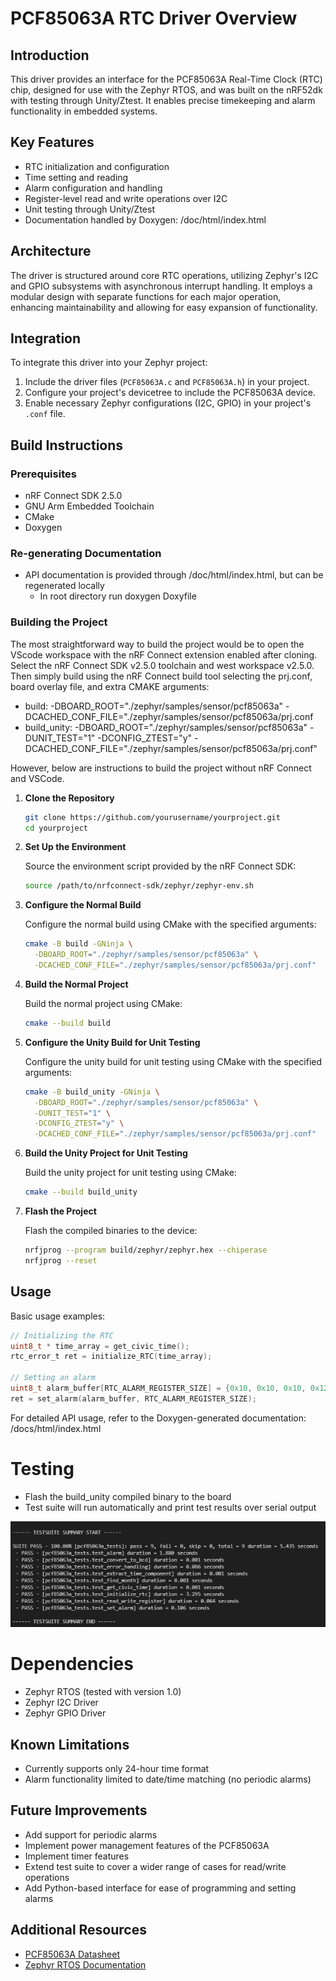 # PCF85063A RTC Driver Overview

## Introduction

This driver provides an interface for the PCF85063A Real-Time Clock (RTC) chip, 
designed for use with the Zephyr RTOS, and was built on the nRF52dk with testing 
through Unity/Ztest. It enables precise timekeeping and alarm functionality in 
embedded systems.

## Key Features

- RTC initialization and configuration
- Time setting and reading
- Alarm configuration and handling
- Register-level read and write operations over I2C
- Unit testing through Unity/Ztest
- Documentation handled by Doxygen: /doc/html/index.html

## Architecture

The driver is structured around core RTC operations, 
utilizing Zephyr's I2C and GPIO subsystems with asynchronous interrupt handling. 
It employs a modular design with separate functions for each major operation, 
enhancing maintainability and allowing for easy expansion of functionality. 

## Integration

To integrate this driver into your Zephyr project:
1. Include the driver files (`PCF85063A.c` and `PCF85063A.h`) in your project.
2. Configure your project's devicetree to include the PCF85063A device.
3. Enable necessary Zephyr configurations (I2C, GPIO) in your project's `.conf` file.

## Build Instructions

### Prerequisites

- nRF Connect SDK 2.5.0
- GNU Arm Embedded Toolchain
- CMake
- Doxygen

### Re-generating Documentation
- API documentation is provided through /doc/html/index.html, but can be regenerated locally
   - In root directory run doxygen Doxyfile

### Building the Project

The most straightforward way to build the project would be to open the VScode workspace with the 
nRF Connect extension enabled after cloning. Select the nRF Connect SDK v2.5.0 toolchain and west workspace v2.5.0.
Then simply build using the nRF Connect build tool selecting the prj.conf, board overlay file, and extra CMAKE arguments:

   - build: -DBOARD_ROOT="./zephyr/samples/sensor/pcf85063a" -DCACHED_CONF_FILE="./zephyr/samples/sensor/pcf85063a/prj.conf
   - build_unity: -DBOARD_ROOT="./zephyr/samples/sensor/pcf85063a" -DUNIT_TEST="1" -DCONFIG_ZTEST="y" -DCACHED_CONF_FILE="./zephyr/samples/sensor/pcf85063a/prj.conf"

However, below are instructions to build the project without nRF Connect and VSCode.

1. **Clone the Repository**

   ```bash
   git clone https://github.com/yourusername/yourproject.git
   cd yourproject
   ```

2. **Set Up the Environment**

   Source the environment script provided by the nRF Connect SDK:

   ```bash
   source /path/to/nrfconnect-sdk/zephyr/zephyr-env.sh
   ```

3. **Configure the Normal Build**

   Configure the normal build using CMake with the specified arguments:

   ```bash
   cmake -B build -GNinja \
     -DBOARD_ROOT="./zephyr/samples/sensor/pcf85063a" \
     -DCACHED_CONF_FILE="./zephyr/samples/sensor/pcf85063a/prj.conf"
   ```

4. **Build the Normal Project**

   Build the normal project using CMake:

   ```bash
   cmake --build build
   ```

5. **Configure the Unity Build for Unit Testing**

   Configure the unity build for unit testing using CMake with the specified arguments:

   ```bash
   cmake -B build_unity -GNinja \
     -DBOARD_ROOT="./zephyr/samples/sensor/pcf85063a" \
     -DUNIT_TEST="1" \
     -DCONFIG_ZTEST="y" \
     -DCACHED_CONF_FILE="./zephyr/samples/sensor/pcf85063a/prj.conf"
   ```

6. **Build the Unity Project for Unit Testing**

   Build the unity project for unit testing using CMake:

   ```bash
   cmake --build build_unity
   ```

7. **Flash the Project**

   Flash the compiled binaries to the device:

   ```bash
   nrfjprog --program build/zephyr/zephyr.hex --chiperase
   nrfjprog --reset
   ```

## Usage

Basic usage examples:

```c
// Initializing the RTC
uint8_t * time_array = get_civic_time();
rtc_error_t ret = initialize_RTC(time_array);

// Setting an alarm
uint8_t alarm_buffer[RTC_ALARM_REGISTER_SIZE] = {0x10, 0x10, 0x10, 0x12, 0};
ret = set_alarm(alarm_buffer, RTC_ALARM_REGISTER_SIZE);
```

For detailed API usage, refer to the Doxygen-generated documentation: /docs/html/index.html

# Testing
- Flash the build_unity compiled binary to the board
- Test suite will run automatically and print test results over serial output

![RTC Diagram](images/RTC_test_summary.png)

# Dependencies

- Zephyr RTOS (tested with version 1.0)
- Zephyr I2C Driver
- Zephyr GPIO Driver

## Known Limitations

- Currently supports only 24-hour time format
- Alarm functionality limited to date/time matching (no periodic alarms)

## Future Improvements

- Add support for periodic alarms
- Implement power management features of the PCF85063A
- Implement timer features
- Extend test suite to cover a wider range of cases for read/write operations
- Add Python-based interface for ease of programming and setting alarms

## Additional Resources

- [PCF85063A Datasheet](https://www.nxp.com/docs/en/data-sheet/PCF85063A.pdf)
- [Zephyr RTOS Documentation](https://docs.zephyrproject.org/)
